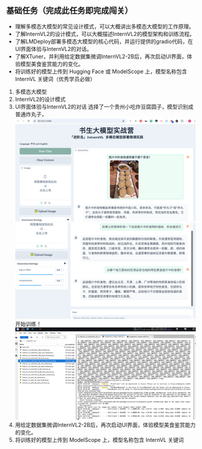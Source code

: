 ## **基础任务（完成此任务即完成闯关）**

- 理解多模态大模型的常见设计模式，可以大概讲出多模态大模型的工作原理。
- 了解InternVL2的设计模式，可以大概描述InternVL2的模型架构和训练流程。
- 了解LMDeploy部署多模态大模型的核心代码，并运行提供的gradio代码，在UI界面体验与InternVL2的对话。
- 了解XTuner，并利用给定数据集微调InternVL2-2B后，再次启动UI界面，体验模型美食鉴赏能力的变化。
- 将训练好的模型上传到 Hugging Face 或 ModelScope 上，模型名称包含 InternVL 关键词（优秀学员必做）

1. 多模态大模型
2. InternVL2的设计模式
3. UI界面体验与InternVL2的对话
选择了一个贵州小吃炸豆腐圆子，模型识别成普通炸丸子，
![img.png](img.png)
![img_1.png](img_1.png)
开始训练！
![img_2.png](img_2.png)
4. 用给定数据集微调InternVL2-2B后，再次启动UI界面，体验模型美食鉴赏能力的变化。
5. 将训练好的模型上传到 ModelScope 上，模型名称包含 InternVL 关键词